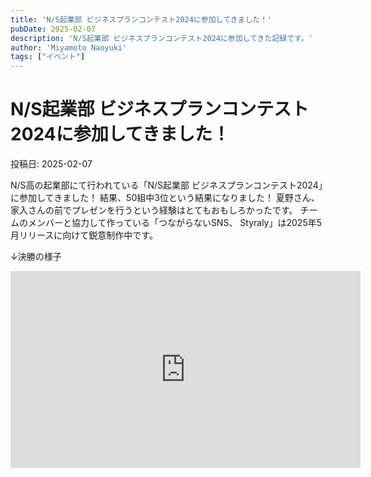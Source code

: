 ```yaml
---
title: 'N/S起業部 ビジネスプランコンテスト2024に参加してきました！'
pubDate: 2025-02-07
description: 'N/S起業部 ビジネスプランコンテスト2024に参加してきた記録です。'
author: 'Miyamoto Naoyuki'
tags: ["イベント"]
---
```

# N/S起業部 ビジネスプランコンテスト2024に参加してきました！

投稿日: 2025-02-07

N/S高の起業部にて行われている「N/S起業部 ビジネスプランコンテスト2024」に参加してきました！
結果、50組中3位という結果になりました！
夏野さん、家入さんの前でプレゼンを行うという経験はとてもおもしろかったです。
チームのメンバーと協力して作っている「つながらないSNS、 Styraly」は2025年5月リリースに向けて鋭意制作中です。

↓決勝の様子
<iframe width="560" height="315" src="https://www.youtube.com/embed/95TdKHZaFm8?si=sW42tkhzN3kO6SSV" title="YouTube video player" frameborder="0" allow="accelerometer; autoplay; clipboard-write; encrypted-media; gyroscope; picture-in-picture; web-share" referrerpolicy="strict-origin-when-cross-origin" allowfullscreen></iframe>
